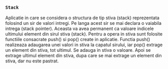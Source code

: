 ### `Stack`
Aplicatie in care se considera o structura de tip stiva (stack) reprezentata folosind un sir de valori intregi. Pe langa acest sir se mai declara o vaiabila intrega (stack pointer). Aceasta va avea permanent ca valoare indicele ultimului element din sirul stiva (stack). Pentru a opera in stiva sunt folosite functiile consacrate push() si pop() create in aplicatie. Functia push() realizeaza adaugarea unei valori in stiva la capatul sirului, iar pop() extrage un element din stiva, tot ultimul. Se adauga in stiva o valoare. Apoi se extrage ultimul element din stiva, dupa care se mai extrage un element din stiva, dar nu este pastrat.

